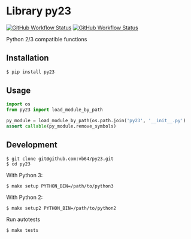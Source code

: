 # Library py23
[![GitHub Workflow Status](https://img.shields.io/github/actions/workflow/status/vb64/py23/pep257.yml?label=Pep257&style=plastic&branch=main)](https://github.com/vb64/py23/actions?query=workflow%3Apep257)
[![GitHub Workflow Status](https://img.shields.io/github/actions/workflow/status/vb64/py23/py3.yml?label=Python%203.7-3.10&style=plastic&branch=main)](https://github.com/vb64/py23/actions?query=workflow%3Apy3)

Python 2/3 compatible functions

## Installation

```bash
$ pip install py23
```

## Usage

```python
import os
from py23 import load_module_by_path

py_module = load_module_by_path(os.path.join('py23', '__init__.py')
assert callable(py_module.remove_symbols)
```

## Development

```
$ git clone git@github.com:vb64/py23.git
$ cd py23
```
With Python 3:
```
$ make setup PYTHON_BIN=/path/to/python3
```
With Python 2:
```
$ make setup2 PYTHON_BIN=/path/to/python2
```
Run autotests
```
$ make tests
```
